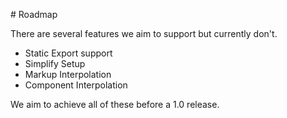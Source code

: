 # Roadmap

There are several features we aim to support but currently don't.

- Static Export support
- Simplify Setup
- Markup Interpolation
- Component Interpolation

We aim to achieve all of these before a 1.0 release.
